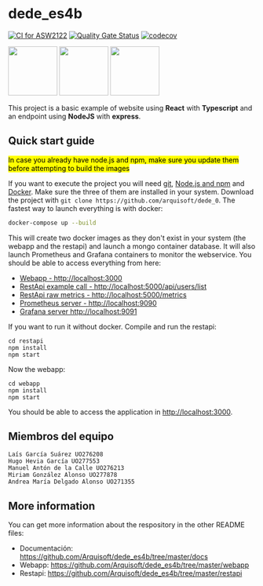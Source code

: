 # dede_es4b

[![CI for ASW2122](https://github.com/Arquisoft/dede_es4b/actions/workflows/asw2122.yml/badge.svg)](https://github.com/Arquisoft/dede_es4b/actions/workflows/asw2122.yml)
[![Quality Gate Status](https://sonarcloud.io/api/project_badges/measure?project=Arquisoft_dede_es4b&metric=alert_status)](https://sonarcloud.io/summary/new_code?id=Arquisoft_dede_es4b)
[![codecov](https://codecov.io/gh/Arquisoft/dede_es4b/branch/master/graph/badge.svg?token=p4X9uXP68W)](https://codecov.io/gh/Arquisoft/dede_es4b)

<p float="left">
<img src="https://blog.wildix.com/wp-content/uploads/2020/06/react-logo.jpg" height="100">
<img src="https://miro.medium.com/max/1200/0*RbmfNyhuBb8G3LWh.png" height="100">
<img src="https://miro.medium.com/max/365/1*Jr3NFSKTfQWRUyjblBSKeg.png" height="100">
</p>


This project is a basic example of website using **React** with **Typescript** and an endpoint using **NodeJS** with **express**.

## Quick start guide
<mark>In case you already have node.js and npm, make sure you update them before attempting to build the images</mark>

If you want to execute the project you will need [git](https://git-scm.com/downloads), [Node.js and npm](https://www.npmjs.com/get-npm) and [Docker](https://docs.docker.com/get-docker/). Make sure the three of them are installed in your system. Download the project with `git clone https://github.com/arquisoft/dede_0`. The fastest way to launch everything is with docker:
```bash
docker-compose up --build
```
This will create two docker images as they don't exist in your system (the webapp and the restapi) and launch a mongo container database. It will also launch Prometheus and Grafana containers to monitor the webservice. You should be able to access everything from here:
 - [Webapp - http://localhost:3000](http://localhost:3000)
 - [RestApi example call - http://localhost:5000/api/users/list](http://localhost:5000/api/users/list)
 - [RestApi raw metrics - http://localhost:5000/metrics](http://localhost:5000/metrics)
 - [Prometheus server - http://localhost:9090](http://localhost:9090)
 - [Grafana server http://localhost:9091](http://localhost:9091)
 
If you want to run it without docker. Compile and run the restapi:
```shell
cd restapi
npm install
npm start
```

Now the webapp:

```shell
cd webapp
npm install
npm start
```

You should be able to access the application in [http://localhost:3000](http://localhost:3000).

## Miembros del equipo
    Laís García Suárez UO276208
    Hugo Hevia García UO277553
    Manuel Antón de la Calle UO276213
    Miriam González Alonso UO277878
    Andrea María Delgado Alonso UO271355

## More information
You can get more information about the respository in the other README files:
- Documentación: https://github.com/Arquisoft/dede_es4b/tree/master/docs
- Webapp: https://github.com/Arquisoft/dede_es4b/tree/master/webapp
- Restapi: https://github.com/Arquisoft/dede_es4b/tree/master/restapi
